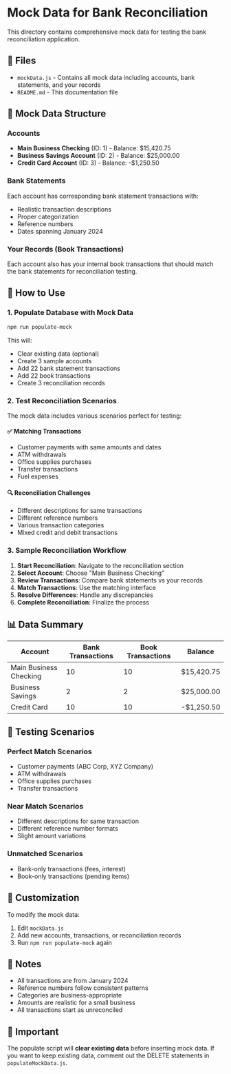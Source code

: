 # Mock Data for Bank Reconciliation

This directory contains comprehensive mock data for testing the bank reconciliation application.

## 📁 Files

- `mockData.js` - Contains all mock data including accounts, bank statements, and your records
- `README.md` - This documentation file

## 🏦 Mock Data Structure

### Accounts

- **Main Business Checking** (ID: 1) - Balance: $15,420.75
- **Business Savings Account** (ID: 2) - Balance: $25,000.00
- **Credit Card Account** (ID: 3) - Balance: -$1,250.50

### Bank Statements

Each account has corresponding bank statement transactions with:

- Realistic transaction descriptions
- Proper categorization
- Reference numbers
- Dates spanning January 2024

### Your Records (Book Transactions)

Each account also has your internal book transactions that should match the bank statements for reconciliation testing.

## 🚀 How to Use

### 1. Populate Database with Mock Data

```bash
npm run populate-mock
```

This will:

- Clear existing data (optional)
- Create 3 sample accounts
- Add 22 bank statement transactions
- Add 22 book transactions
- Create 3 reconciliation records

### 2. Test Reconciliation Scenarios

The mock data includes various scenarios perfect for testing:

#### ✅ Matching Transactions

- Customer payments with same amounts and dates
- ATM withdrawals
- Office supplies purchases
- Transfer transactions
- Fuel expenses

#### 🔍 Reconciliation Challenges

- Different descriptions for same transactions
- Different reference numbers
- Various transaction categories
- Mixed credit and debit transactions

### 3. Sample Reconciliation Workflow

1. **Start Reconciliation**: Navigate to the reconciliation section
2. **Select Account**: Choose "Main Business Checking"
3. **Review Transactions**: Compare bank statements vs your records
4. **Match Transactions**: Use the matching interface
5. **Resolve Differences**: Handle any discrepancies
6. **Complete Reconciliation**: Finalize the process

## 📊 Data Summary

| Account                | Bank Transactions | Book Transactions | Balance    |
| ---------------------- | ----------------- | ----------------- | ---------- |
| Main Business Checking | 10                | 10                | $15,420.75 |
| Business Savings       | 2                 | 2                 | $25,000.00 |
| Credit Card            | 10                | 10                | -$1,250.50 |

## 🎯 Testing Scenarios

### Perfect Match Scenarios

- Customer payments (ABC Corp, XYZ Company)
- ATM withdrawals
- Office supplies purchases
- Transfer transactions

### Near Match Scenarios

- Different descriptions for same transaction
- Different reference number formats
- Slight amount variations

### Unmatched Scenarios

- Bank-only transactions (fees, interest)
- Book-only transactions (pending items)

## 🔧 Customization

To modify the mock data:

1. Edit `mockData.js`
2. Add new accounts, transactions, or reconciliation records
3. Run `npm run populate-mock` again

## 📝 Notes

- All transactions are from January 2024
- Reference numbers follow consistent patterns
- Categories are business-appropriate
- Amounts are realistic for a small business
- All transactions start as unreconciled

## 🚨 Important

The populate script will **clear existing data** before inserting mock data. If you want to keep existing data, comment out the DELETE statements in `populateMockData.js`.
